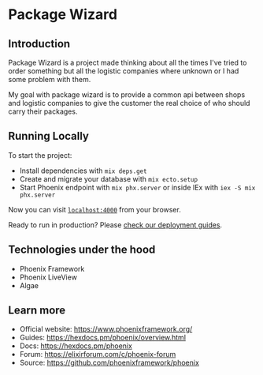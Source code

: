 # Package Wizard

## Introduction
Package Wizard is a project made thinking about all the times I've tried to order something but all the logistic companies where unknown or I had some problem with them.

My goal with package wizard is to provide a common api between shops and logistic companies to give the customer the real choice of who should carry their packages.

## Running Locally

To start the project:

  * Install dependencies with `mix deps.get`
  * Create and migrate your database with `mix ecto.setup`
  * Start Phoenix endpoint with `mix phx.server` or inside IEx with `iex -S mix phx.server`

Now you can visit [`localhost:4000`](http://localhost:4000) from your browser.

Ready to run in production? Please [check our deployment guides](https://hexdocs.pm/phoenix/deployment.html).


## Technologies under the hood
 - Phoenix Framework
 - Phoenix LiveView
 - Algae

## Learn more

  * Official website: https://www.phoenixframework.org/
  * Guides: https://hexdocs.pm/phoenix/overview.html
  * Docs: https://hexdocs.pm/phoenix
  * Forum: https://elixirforum.com/c/phoenix-forum
  * Source: https://github.com/phoenixframework/phoenix
